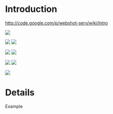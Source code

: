 # Introduction #

http://code.google.com/p/webshot-serv/wiki/Intro

[![](http://217.174.99.21:777/?url=code.google.com/p/webshot-serv/wiki/Intro&.png)](http://code.google.com/p/webshot-serv/wiki/Intro)


**[![](http://localhost:8080/?url=km.ru&.png)](http://km.ru/)**  [![](http://localhost:8080/?url=www.kommersant.ru&.png)](http://www.kommersant.ru/)

**[![](http://localhost:8080/?url=www.jdu.ru&.png)](http://www.jdu.ru/)**  [![](http://localhost:8080/?url=www.2baksa.net&.png)](http://www.2baksa.net/)

**[![](http://localhost:8080/?url=www.eg.ru&.png)](http://www.eg.ru/)**  [![](http://localhost:8080/?url=www.km.ru/news&.png)](http://www.km.ru/news/)

**[![](http://localhost:8080/?url=mp3rank.ru&.png)](http://mp3rank.ru/)**


# Details #

Example





